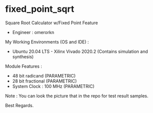 # fixed_point_sqrt
Square Root Calculator w/Fixed Point Feature

- Engineer : omerorkn

My Working Environments (OS and IDE) : 
  
  - Ubuntu 20.04 LTS  - Xilinx Vivado 2020.2 (Contains simulation and synthesis)

Module Features :

  - 48 bit radicand           (PARAMETRIC)
  - 28 bit fractional         (PARAMETRIC)
  - System Clock 	: 100 MHz	  (PARAMETRIC)

Note : You can look the picture that in the repo for test result samples.

Best Regards.
